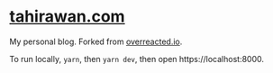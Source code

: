 # [tahirawan.com](https://tahirawan.com/)

My personal blog. Forked from [overreacted.io](https://github.com/gaearon/overreacted.io). 

To run locally, `yarn`, then `yarn dev`, then open https://localhost:8000.

